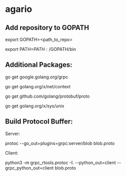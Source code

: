 # agario

## Add repository to GOPATH

export GOPATH=<path_to_repo>

export PATH=$PATH:/$GOPATH/bin


## Additional Packages:

go get google.golang.org/grpc

go get golang.org/x/net/context

go get github.com/golang/protobuf/proto

go get golang.org/x/sys/unix

## Build Protocol Buffer:

Server: 

protoc --go_out=plugins=grpc:server/blob blob.proto

Client: 

python3 -m grpc_rtools.protoc -I. --python_out=client --grpc_python_out=client blob.proto

